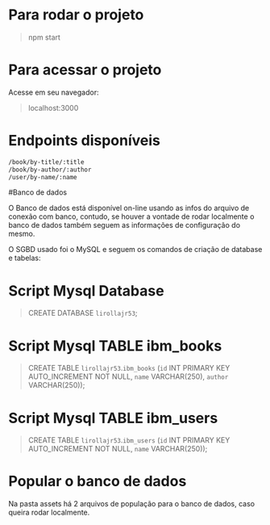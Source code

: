 # Para rodar o projeto
> npm start

# Para acessar o projeto
Acesse em seu navegador:
> localhost:3000

# Endpoints disponíveis
```sh
/book/by-title/:title
/book/by-author/:author
/user/by-name/:name
```

#Banco de dados

O Banco de dados está disponível on-line usando as infos do arquivo de conexão com banco, contudo, se houver a vontade de rodar localmente o banco de dados também seguem as informações de configuração do mesmo.

O SGBD usado foi o MySQL e seguem os comandos de criação de database e tabelas:

# Script Mysql Database
> CREATE DATABASE `lirollajr53`;

# Script Mysql TABLE ibm_books
> CREATE TABLE `lirollajr53`.`ibm_books` (`id` INT PRIMARY KEY AUTO_INCREMENT NOT NULL, `name` VARCHAR(250), `author` VARCHAR(250));

# Script Mysql TABLE ibm_users
> CREATE TABLE `lirollajr53`.`ibm_users` (`id` INT PRIMARY KEY AUTO_INCREMENT NOT NULL, `name` VARCHAR(250));

# Popular o banco de dados
Na pasta assets há 2 arquivos de população para o banco de dados, caso queira rodar localmente.